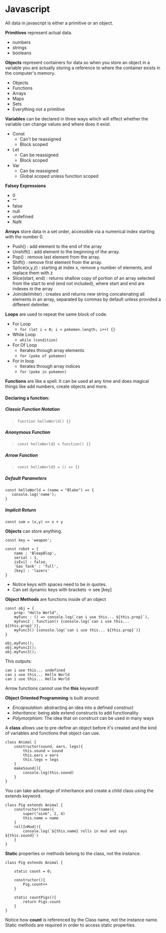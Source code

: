 # Javascript

All data in javascript is either a primitive or an object.

**Primitives** represent actual data.  
* numbers
* strings
* booleans

**Objects** represent containers for data so when you store an object in a variable you are actually storing a reference to where the container exists in the computer's memory.
* Objects
* Functions
* Arrays
* Maps
* Sets
* Everything not a primitive

**Variables** can be declared in three ways which will effect whether the variable can change values and where does it exist.
* Const
    * Can't be reassigned
    * Block scoped
* Let
    * Can be reassigned
    * Block scoped
* Var
    * Can be reassigned
    * Global scoped unless function scoped

**Falsey Expressions**
* 0
* ""
* false
* null
* undefined
* NaN

**Arrays** store data in a set order, accessible via a numerical index starting with the number 0.

* Push() : add element to the end of the array
* Unshift() : add element to the beginning of the array.
* Pop() : remove last element from the array.
* Shift() : remove first element from the array.
* Splice(x,y,z) : starting at index x, remove y number of elements, and replace them with z
* Slice(start, end) : returns shallow copy of portion of an array selected from the start to end (end not included), where start and end are indexes in the array
* Join(delimiter) : creates and returns new string concatenating all elements in an array, separated by commas by default unless provided a different delimiter.

**Loops** are used to repeat the same block of code.

* For Loop
    * `for (let i = 0; i < pokemon.length; i++) {}`
* While Loop
    * `while (condition)`
* For Of Loop
    * Iterates through array elements
    * `for (poke of pokemon)`
* For in loop
    * Iterates through array indices
    * `for (poke in pokemon)`

**Functions** are like a spell. It can be used at any time and does magical things like add numbers, create objects and more.

#### Declaring a function:

##### Classic Function Notation  
>`function helloWorld() {}`

##### Anonymous Function
>`const helloWorld2 = function() {}`  

##### Arrow Function
>`const helloWorld3 = () => {}`

##### Default Parameters
``` 
const helloWorld = (name = "Blake") => {
   console.log('name');
}
 ```

 ##### Implicit Return

 `const sum = (x,y) => x + y`

 **Objects**  can store anything.

 ```
 const key = 'weapon';

 const robot = {
     name : 'BleepBlop',
     serial : 1,
     isEvil : false,
     'Gas Tank' : 'full',
     [key] : 'lazers'
 }
 ```

* Notice keys with spaces need to be in quotes.
* Can set dynamic keys with brackets -> see [key]

**Object Methods** are functions inside of an object
```
const obj = {
    prop: "Hello World",
    myFunc : () => console.log(`can i use this... ${this.prop}`),
    myFunc2 : function() {console.log(`can i use this... ${this.prop}`)},
    myFunc3() {console.log(`can i use this... ${this.prop}`)}
}

obj.myFunc();
obj.myFunc2();
obj.myFunc3();
```
This outputs:
```
can i use this... undefined
can i use this... Hello World
can i use this... Hello World
```
Arrow functions cannot use the **this** keyword!

**Object Oriented Programming** is built around:

* *Encapsulation*: abstracting an idea into a defined construct
* *Inheritance*: being able extend constructs to add functionality
* *Polymorphism*: The idea that on construct can be used in many ways 

A **class** allows use to pre-define an object before it's created and the kind of variables and functions that object can use.

```
class Animal {
    constructor(sound, ears, legs){
        this.sound = sound
        this.ears = ears
        this.legs = legs
    }
    makeSound(){
        console.log(this.sound)
    }
}
```

You can take advantage of inheritance and create a child class using the extends keyword.

```
class Pig extends Animal {
    constructor(name){
        super("oink", 2, 4)
        this.name = name
    }
    rollInMud(){
        console.log(`${this.name} rolls in mud and says ${this.sound}`)
    }
}
```

**Static** properties or methods belong to the class, not the instance.

```
class Pig extends Animal {

    static count = 0;

    constructor(){
        Pig.count++
    }

    static countPigs(){
        return Pigs.count
    }
}
```

Notice how **count** is referenced by the Class name, not the instance name. Static methods are required in order to access static properties.